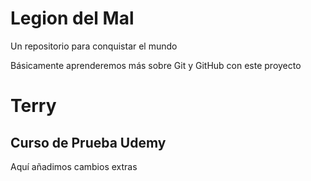# Legion del Mal

Un repositorio para conquistar el mundo

Básicamente aprenderemos más sobre Git y GitHub con este proyecto

# Terry

## Curso de Prueba Udemy

Aquí añadimos cambios extras
